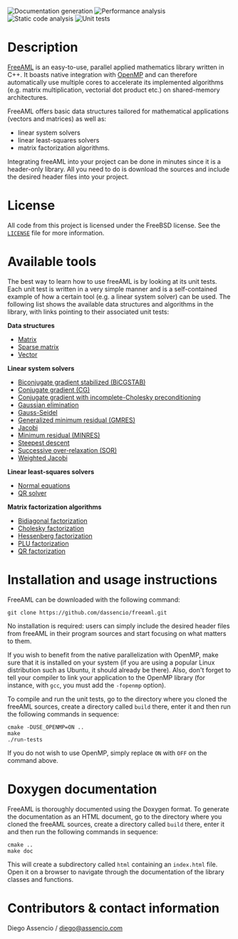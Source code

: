 ![Documentation generation](https://github.com/dassencio/freeaml/workflows/Documentation%20generation/badge.svg)
![Performance analysis](https://github.com/dassencio/freeaml/workflows/Performance%20analysis/badge.svg)
![Static code analysis](https://github.com/dassencio/freeaml/workflows/Static%20code%20analysis/badge.svg)
![Unit tests](https://github.com/dassencio/freeaml/workflows/Unit%20tests/badge.svg)

# Description

[FreeAML](https://github.com/dassencio/freeaml) is an easy-to-use, parallel
applied mathematics library written in C++. It boasts native integration with
[OpenMP](https://en.wikipedia.org/wiki/OpenMP)
and can therefore automatically use multiple cores to accelerate its implemented
algorithms (e.g. matrix multiplication, vectorial dot product etc.) on
shared-memory architectures.

FreeAML offers basic data structures tailored for mathematical applications
(vectors and matrices) as well as:

- linear system solvers
- linear least-squares solvers
- matrix factorization algorithms.

Integrating freeAML into your project can be done in minutes since it is a
header-only library. All you need to do is download the sources and include the
desired header files into your project.

# License

All code from this project is licensed under the FreeBSD license. See the
[`LICENSE`](https://github.com/dassencio/freeaml/tree/master/LICENSE) file for
more information.

# Available tools

The best way to learn how to use freeAML is by looking at its unit tests. Each
unit test is written in a very simple manner and is a self-contained example
of how a certain tool (e.g. a linear system solver) can be used. The following
list shows the available data structures and algorithms in the library, with
links pointing to their associated unit tests:

**Data structures**

- [Matrix](https://github.com/dassencio/freeaml/tree/master/tests/Matrix.cpp)
- [Sparse matrix](https://github.com/dassencio/freeaml/tree/master/tests/SparseMatrix.cpp)
- [Vector](https://github.com/dassencio/freeaml/tree/master/tests/Vector.cpp)

**Linear system solvers**

- [Biconjugate gradient stabilized (BiCGSTAB)](https://github.com/dassencio/freeaml/tree/master/tests/BiconjugateGradientStabilized.cpp)
- [Conjugate gradient (CG)](https://github.com/dassencio/freeaml/tree/master/tests/ConjugateGradient.cpp)
- [Conjugate gradient with incomplete-Cholesky preconditioning](https://github.com/dassencio/freeaml/tree/master/tests/IncompleteCholeskyConjugateGradient.cpp)
- [Gaussian elimination](https://github.com/dassencio/freeaml/tree/master/tests/GaussianElimination.cpp)
- [Gauss-Seidel](https://github.com/dassencio/freeaml/tree/master/tests/GaussSeidel.cpp)
- [Generalized minimum residual (GMRES)](https://github.com/dassencio/freeaml/tree/master/tests/GeneralizedMinimumResidual.cpp)
- [Jacobi](https://github.com/dassencio/freeaml/tree/master/tests/Jacobi.cpp)
- [Minimum residual (MINRES)](https://github.com/dassencio/freeaml/tree/master/tests/MinimumResidual.cpp)
- [Steepest descent](https://github.com/dassencio/freeaml/tree/master/tests/SteepestDescent.cpp)
- [Successive over-relaxation (SOR)](https://github.com/dassencio/freeaml/tree/master/tests/SuccessiveOverRelaxation.cpp)
- [Weighted Jacobi](https://github.com/dassencio/freeaml/tree/master/tests/WeightedJacobi.cpp)

**Linear least-squares solvers**

- [Normal equations](https://github.com/dassencio/freeaml/tree/master/tests/NormalEquations.cpp)
- [QR solver](https://github.com/dassencio/freeaml/tree/master/tests/QRSolver.cpp)

**Matrix factorization algorithms**

- [Bidiagonal factorization](https://github.com/dassencio/freeaml/tree/master/tests/BidiagonalFactorization.cpp)
- [Cholesky factorization](https://github.com/dassencio/freeaml/tree/master/tests/CholeskyFactorization.cpp)
- [Hessenberg factorization](https://github.com/dassencio/freeaml/tree/master/tests/HessenbergFactorization.cpp)
- [PLU factorization](https://github.com/dassencio/freeaml/tree/master/tests/PLUFactorization.cpp)
- [QR factorization](https://github.com/dassencio/freeaml/tree/master/tests/QRFactorization.cpp)

# Installation and usage instructions

FreeAML can be downloaded with the following command:

    git clone https://github.com/dassencio/freeaml.git

No installation is required: users can simply include the desired header files
from freeAML in their program sources and start focusing on what matters
to them.

If you wish to benefit from the native parallelization with OpenMP, make sure
that it is installed on your system (if you are using a popular Linux
distribution such as Ubuntu, it should already be there). Also, don't forget
to tell your compiler to link your application to the OpenMP library
(for instance, with `gcc`, you must add the `-fopenmp` option).

To compile and run the unit tests, go to the directory where you cloned the
freeAML sources, create a directory called `build` there, enter it and then run
the following commands in sequence:

    cmake -DUSE_OPENMP=ON ..
    make
    ./run-tests

If you do not wish to use OpenMP, simply replace `ON` with `OFF` on the command
above.

# Doxygen documentation

FreeAML is thoroughly documented using the Doxygen format. To generate the
documentation as an HTML document, go to the directory where you cloned the
freeAML sources, create a directory called `build` there, enter it and then run
the following commands in sequence:

    cmake ..
    make doc

This will create a subdirectory called `html` containing an `index.html` file.
Open it on a browser to navigate through the documentation of the library
classes and functions.

# Contributors & contact information

Diego Assencio / [diego@assencio.com](mailto:diego@assencio.com)
